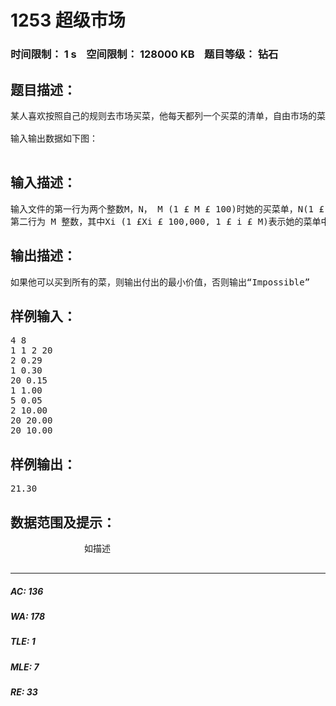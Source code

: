 # 1253 超级市场   
### 时间限制： 1 s&nbsp;&nbsp;&nbsp;&nbsp;空间限制： 128000 KB&nbsp;&nbsp;&nbsp;&nbsp;题目等级： 钻石  
## 题目描述：  

<pre>
某人喜欢按照自己的规则去市场买菜，他每天都列一个买菜的清单，自由市场的菜码放也有一个顺序，该人有一个特点，就是按顺序买菜，从不走回头路，当然，她希望能花最好的钱买到所有的菜，你能帮帮他吗？
 
输入输出数据如下图：

</pre>
  
  
## 输入描述：  

<pre>
输入文件的第一行为两个整数M，N， M (1 £ M £ 100)时她的买菜单，N(1 £ N £100,000) 表示自由市场的所有菜单. 
第二行为 M 整数，其中Xi (1 £Xi £ 100,000, 1 £ i £ M)表示她的菜单中的第i号菜. 接下来的N 行表示自由市场按顺序码放的菜，其中每行两个数，整数 K 和实数 P 分别表示编号为K的菜价为P (1 £ K £ 100,000). 
</pre>
  
  
## 输出描述：  

<pre>
如果他可以买到所有的菜，则输出付出的最小价值，否则输出“Impossible”
</pre>
  
  
## 样例输入：  

<pre>
4 8
1 1 2 20
2 0.29
1 0.30
20 0.15
1 1.00
5 0.05
2 10.00
20 20.00
20 10.00
</pre>
  
  
## 样例输出：  

<pre>
21.30
</pre>
  
  
## 数据范围及提示：  

<pre>
              如描述
            </pre>
  
  
***  

##### AC: 136  
##### WA: 178  
##### TLE: 1  
##### MLE: 7  
##### RE: 33  
